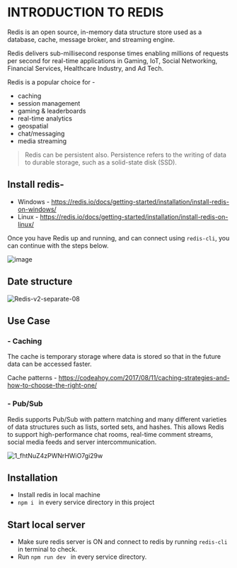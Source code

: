 # INTRODUCTION TO REDIS

Redis is an open source, in-memory data structure store used as a database, cache, message broker, and streaming engine. 

Redis delivers sub-millisecond response times enabling millions of requests per second for real-time applications in Gaming, IoT, Social Networking, Financial Services, Healthcare Industry, and Ad Tech.

 Redis is a popular choice for -
 - caching
 - session management
 - gaming & leaderboards
 - real-time analytics
 - geospatial
 - chat/messaging
 - media streaming


> Redis can be persistent also.
> Persistence refers to the writing of data to durable storage,
> such as a solid-state disk (SSD). 

## Install redis-
- Windows - https://redis.io/docs/getting-started/installation/install-redis-on-windows/
- Linux - https://redis.io/docs/getting-started/installation/install-redis-on-linux/

Once you have Redis up and running, and can connect using ``` redis-cli ```, you can continue with the steps below.

![image](https://github.com/alok-c247/intro-redis/assets/108002754/0969170b-e3aa-4f9e-9d71-4932cda289be)


## Date structure

![Redis-v2-separate-08](https://github.com/alok-c247/intro-redis/assets/108002754/50b9a274-efd1-41b3-b930-35eee7c34793)


## Use Case

### - Caching 
The cache is temporary storage where data is stored so that in the future data can be accessed faster.

Cache patterns - https://codeahoy.com/2017/08/11/caching-strategies-and-how-to-choose-the-right-one/

### - Pub/Sub 
Redis supports Pub/Sub with pattern matching and many different varieties of data structures such as lists, sorted sets, and hashes. This allows Redis to support high-performance chat rooms, real-time comment streams, social media feeds and server intercommunication.

![1_fhtNuZ4zPWNrHWiO7gi29w](https://github.com/alok-c247/intro-redis/assets/108002754/e2ff11d6-7e61-4be5-b4fe-20e9e0bfe686)

## Installation

- Install redis in local machine
- ```npm i ``` in every service directory in this project

## Start local server
- Make sure redis server is ON and connect to redis by running ``` redis-cli ``` in terminal to check.
- Run ```npm run dev ``` in every service directory.
